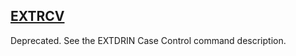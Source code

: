 ## [EXTRCV](https://nexus.hexagon.com/documentationcenter/bundle/MSC_Nastran_2022.4/page/Nastran_Combined_Book/qrg/parameters/TOC.EXTRCV.xhtml)

Deprecated. See the EXTDRIN Case Control command description.

